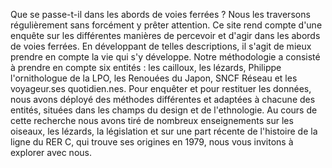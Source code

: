 Que se passe-t-il dans les abords de voies ferrées ? Nous les traversons régulièrement sans forcément y prêter attention. Ce site rend compte d'une enquête sur les différentes manières de percevoir et d'agir dans les abords de voies ferrées. En développant de telles descriptions, il s'agit de mieux prendre en compte la vie qui s'y développe. Notre méthodologie a consisté à prendre en compte six entités : les cailloux, les lézards, Philippe l'ornithologue de la LPO, les Renouées du Japon, SNCF Réseau et les voyageur.ses quotidien.nes. Pour enquêter et pour restituer les données, nous avons déployé des méthodes différentes et adaptées à chacune des entités, situées dans les champs du design et de l'ethnologie. Au cours de cette recherche nous avons tiré de nombreux enseignements sur les oiseaux, les lézards, la législation et sur une part récente de l'histoire de la ligne du RER C, qui trouve ses origines en 1979, nous vous invitons à explorer avec nous.